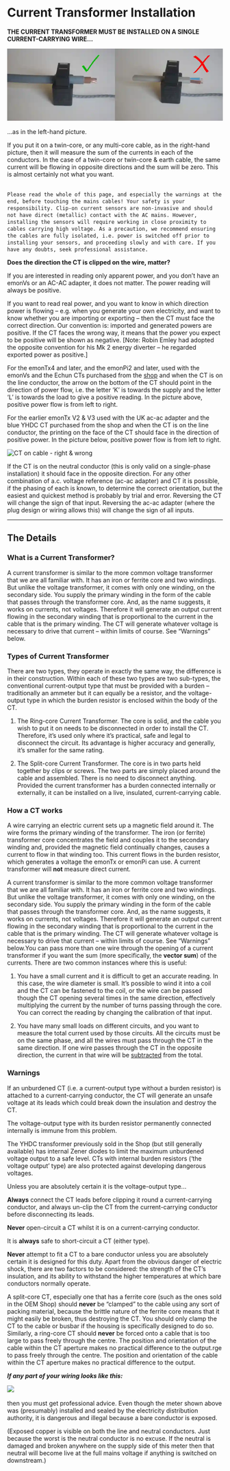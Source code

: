 # Current Transformer Installation

**THE CURRENT TRANSFORMER MUST BE INSTALLED ON A SINGLE CURRENT-CARRYING WIRE…**

![CT on cable - right & wrong](files/CTs-on-cables-333mV.webp)

…as in the left-hand picture.

If you put it on a twin-core, or any multi-core cable, as in the right-hand picture, then it will measure the sum of the currents in each of the conductors. In the case of a twin-core or twin-core & earth cable, the same current will be flowing in opposite directions and the sum will be zero. This is almost certainly not what you want.

<!-----------------------------Warning----------------------------------------->

```{warning}

Please read the whole of this page, and especially the warnings at the end, before touching the mains cables! Your safety is your responsibility. Clip-on current sensors are non-invasive and should not have direct (metallic) contact with the AC mains. However, installing the sensors will require working in close proximity to cables carrying high voltage. As a precaution, we recommend ensuring the cables are fully isolated, i.e. power is switched off prior to installing your sensors, and proceeding slowly and with care. If you have any doubts, seek professional assistance.

```

<!-----------------------------/Warning---------------------------------------->

**Does the direction the CT is clipped on the wire, matter?**

If you are interested in reading only apparent power, and you don’t have an emonVs or an AC-AC adapter, it does not matter. The power reading will always be positive.

If you want to read real power, and you want to know in which direction power is flowing – e.g. when you generate your own electricity, and want to know whether you are importing or exporting – then the CT must face the correct direction. Our convention is: imported and generated powers are positive. If the CT faces the wrong way, it means that the power you expect to be positive will be shown as negative. [Note: Robin Emley had adopted the opposite convention for his Mk 2 energy diverter – he regarded exported power as positive.]

For the emonTx4 and later, and the emonPi2 and later, used with the emonVs and the Echun CTs purchased from the [shop](https://shop.openenergymonitor.com/ct-sensors/) and when the CT is on the line conductor, the arrow on the bottom of the CT should point in the direction of power flow, i.e. the letter ‘K’ is towards the supply and the letter ‘L’ is towards the load to give a positive reading. In the picture above, positive power flow is from left to right. 

For the earlier emonTx V2 & V3 used with the UK ac-ac adapter and the blue YHDC CT purchased from the shop and when the CT is on the line conductor, the printing on the face of the CT should face in the direction of positive power. In the picture below, positive power flow is from left to right. 

![CT on cable - right & wrong](files/CT-on-cable.jpg)

If the CT is on the neutral conductor (this is only valid on a single-phase installation) it should face in the opposite direction. For any other combination of a.c. voltage reference (ac-ac adapter) and CT it is possible, if the phasing of each is known, to determine the correct orientation, but the easiest and quickest method is probably by trial and error. Reversing the CT will change the sign of that input. Reversing the ac-ac adapter (where the plug design or wiring allows this) will change the sign of all inputs.

---

## The Details

### What is a Current Transformer?

A current transformer is similar to the more common voltage transformer that we are all familiar with. It has an iron or ferrite core and two windings. But unlike the voltage transformer, it comes with only one winding, on the secondary side. You supply the primary winding in the form of the cable that passes through the transformer core. And, as the name suggests, it works on currents, not voltages. Therefore it will generate an output current flowing in the secondary winding that is proportional to the current in the cable that is the primary winding. The CT will generate whatever voltage is necessary to drive that current – within limits of course. See “Warnings” below.

### Types of Current Transformer

There are two types, they operate in exactly the same way, the difference is in their construction. Within each of these two types are two sub-types, the conventional current-output type that must be provided with a burden – traditionally an ammeter but it can equally be a resistor, and the voltage-output type in which the burden resistor is enclosed within the body of the CT.

1. The Ring-core Current Transformer. The core is solid, and the cable you wish to put it on needs to be disconnected in order to install the CT. Therefore, it’s used only where it’s practical, safe and legal to disconnect the circuit. Its advantage is higher accuracy and generally, it’s smaller for the same rating.
  
2. The Split-core Current Transformer. The core is in two parts held together by clips or screws. The two parts are simply placed around the cable and assembled. There is no need to disconnect anything. Provided the current transformer has a burden connected internally or externally, it can be installed on a live, insulated, current-carrying cable.

### How a CT works

A wire carrying an electric current sets up a magnetic field around it. The wire forms the primary winding of the transformer. The iron (or ferrite) transformer core concentrates the field and couples it to the secondary winding and, provided the magnetic field continually changes, causes a current to flow in that winding too. This current flows in the burden resistor, which generates a voltage the emonTx or emonPi can use. A current transformer will **not** measure direct current.

A current transformer is similar to the more common voltage transformer that we are all familiar with. It has an iron or ferrite core and two windings. But unlike the voltage transformer, it comes with only one winding, on the secondary side. You supply the primary winding in the form of the cable that passes through the transformer core. And, as the name suggests, it works on currents, not voltages. Therefore it will generate an output current flowing in the secondary winding that is proportional to the current in the cable that is the primary winding. The CT will generate whatever voltage is necessary to drive that current – within limits of course. See “Warnings” below.You can pass more than one wire through the opening of a current transformer if you want the sum (more specifically, the **vector sum**) of the currents. There are two common instances where this is useful:

1. You have a small current and it is difficult to get an accurate reading. In this case, the wire diameter is small. It’s possible to wind it into a coil and the CT can be fastened to the coil, or the wire can be passed though the CT opening several times in the same direction, effectively multiplying the current by the number of turns passing through the core. You can correct the reading by changing the calibration of that input.
    
2. You have many small loads on different circuits, and you want to measure the total current used by those circuits. All the circuits must be on the same phase, and all the wires must pass through the CT in the same direction. If one wire passes through the CT in the opposite direction, the current in that wire will be <u>subtracted</u> from the total.

### Warnings

If an unburdened CT (i.e. a current-output type without a burden resistor) is attached to a current-carrying conductor, the CT will generate an unsafe voltage at its leads which could break down the insulation and destroy the CT.

The voltage-output type with its burden resistor permanently connected internally is immune from this problem.

The YHDC transformer previously sold in the Shop (but still generally available) has internal Zener diodes to limit the maximum unburdened voltage output to a safe level. CTs with internal burden resistors (‘the voltage output’ type) are also protected against developing dangerous voltages.

Unless you are absolutely certain it is the voltage-output type...

**Always** connect the CT leads before clipping it round a current-carrying conductor, and always un-clip the CT from the current-carrying conductor before disconnecting its leads.

**Never** open-circuit a CT  whilst it is on a current-carrying conductor. 

It is **always** safe to short-circuit a CT (either type).

**Never** attempt to fit a CT to a bare conductor unless you are absolutely certain it is designed for this duty. Apart from the obvious danger of electric shock, there are two factors to be considered: the strength of the CT’s insulation, and its ability to withstand the higher temperatures at which bare conductors normally operate.

A split-core CT, especially one that has a ferrite core (such as the ones sold in the OEM Shop) should **never** be “clamped” to the cable using any sort of packing material, because the brittle nature of the ferrite core means that it might easily be broken, thus destroying the CT. You should only clamp the CT to the cable or busbar if the housing is specifically designed to do so. Similarly, a ring-core CT should **never** be forced onto a cable that is too large to pass freely through the centre. The position and orientation of the cable within the CT aperture makes no practical difference to the output.rge to pass freely through the centre. The position and orientation of the cable within the CT aperture makes no practical difference to the output.

_**If any part of your wiring looks like this:**_

![](files/dangerous_meter_install.jpg)

then you must get professional advice. Even though the meter shown above was (presumably) installed and sealed by the electricity distribution authority, it is dangerous and illegal because a bare conductor is exposed.

(Exposed copper is visible on both the line and neutral conductors. Just because the worst is the neutral conductor is no excuse. If the neutral is damaged and broken anywhere on the supply side of this meter then that neutral will become live at the full mains voltage if anything is switched on downstream.)
